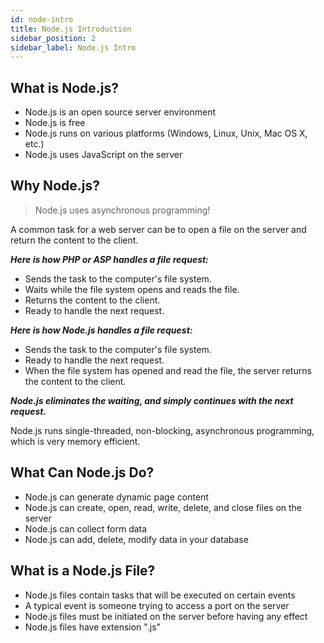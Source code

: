 ```yaml
---
id: node-intro
title: Node.js Introduction
sidebar_position: 2
sidebar_label: Node.js Intro
---
```


## What is Node.js?
- Node.js is an open source server environment
- Node.js is free
- Node.js runs on various platforms (Windows, Linux, Unix, Mac OS X, etc.)
- Node.js uses JavaScript on the server

## Why Node.js?

> Node.js uses asynchronous programming!

A common task for a web server can be to open a file on the server and return the content to the client.

***Here is how PHP or ASP handles a file request:***

- Sends the task to the computer's file system.
- Waits while the file system opens and reads the file.
- Returns the content to the client.
- Ready to handle the next request.

***Here is how Node.js handles a file request:***

- Sends the task to the computer's file system.
- Ready to handle the next request.
- When the file system has opened and read the file, the server returns the content to the client.

***Node.js eliminates the waiting, and simply continues with the next request.***

Node.js runs single-threaded, non-blocking, asynchronous programming, which is very memory efficient.

## What Can Node.js Do?

- Node.js can generate dynamic page content
- Node.js can create, open, read, write, delete, and close files on the server
- Node.js can collect form data
- Node.js can add, delete, modify data in your database

## What is a Node.js File?

- Node.js files contain tasks that will be executed on certain events
- A typical event is someone trying to access a port on the server
- Node.js files must be initiated on the server before having any effect
- Node.js files have extension ".js"
